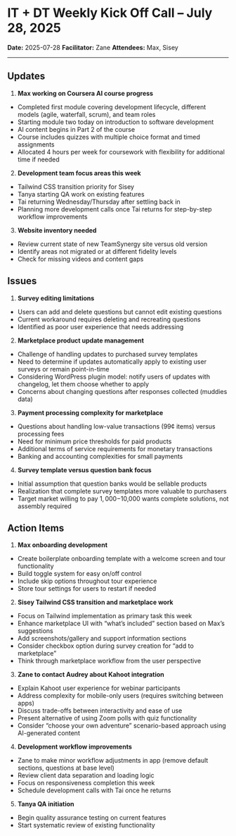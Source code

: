 # IT + DT Weekly Kick Off Call – July 28, 2025

**Date:** 2025-07-28
**Facilitator:** Zane
**Attendees:** Max, Sisey

---

##  Updates

1. **Max working on Coursera AI course progress**
  - Completed first module covering development lifecycle, different models (agile, waterfall, scrum), and team roles
  - Starting module two today on introduction to software development
  - AI content begins in Part 2 of the course
  - Course includes quizzes with multiple choice format and timed assignments
  - Allocated 4 hours per week for coursework with flexibility for additional time if needed
2. **Development team focus areas this week**
  - Tailwind CSS transition priority for Sisey
  - Tanya starting QA work on existing features
  - Tai returning Wednesday/Thursday after settling back in
  - Planning more development calls once Tai returns for step-by-step workflow improvements
3. **Website inventory needed**
  - Review current state of new TeamSynergy site versus old version
  - Identify areas not migrated or at different fidelity levels
  - Check for missing videos and content gaps

## Issues

1. **Survey editing limitations**
  - Users can add and delete questions but cannot edit existing questions
  - Current workaround requires deleting and recreating questions
  - Identified as poor user experience that needs addressing
2. **Marketplace product update management**
  - Challenge of handling updates to purchased survey templates
  - Need to determine if updates automatically apply to existing user surveys or remain point-in-time
  - Considering WordPress plugin model: notify users of updates with changelog, let them choose whether to apply
  - Concerns about changing questions after responses collected (muddies data)
3. **Payment processing complexity for marketplace**
  - Questions about handling low-value transactions (99¢ items) versus processing fees
  - Need for minimum price thresholds for paid products
  - Additional terms of service requirements for monetary transactions
  - Banking and accounting complexities for small payments
4. **Survey template versus question bank focus**
  - Initial assumption that question banks would be sellable products
  - Realization that complete survey templates more valuable to purchasers
  - Target market willing to pay $1,000-$10,000 wants complete solutions, not assembly required

## Action Items

1. **Max onboarding development**
  - Create boilerplate onboarding template with a welcome screen and tour functionality
  - Build toggle system for easy on/off control
  - Include skip options throughout tour experience
  - Store tour settings for users to restart if needed
2. **Sisey Tailwind CSS transition and marketplace work**
  - Focus on Tailwind implementation as primary task this week
  - Enhance marketplace UI with “what’s included” section based on Max’s suggestions
  - Add screenshots/gallery and support information sections
  - Consider checkbox option during survey creation for “add to marketplace”
  - Think through marketplace workflow from the user perspective
3. **Zane to contact Audrey about Kahoot integration**
  - Explain Kahoot user experience for webinar participants
  - Address complexity for mobile-only users (requires switching between apps)
  - Discuss trade-offs between interactivity and ease of use
  - Present alternative of using Zoom polls with quiz functionality
  - Consider “choose your own adventure” scenario-based approach using AI-generated content
4. **Development workflow improvements**
  - Zane to make minor workflow adjustments in app (remove default sections, questions at base level)
  - Review client data separation and loading logic
  - Focus on responsiveness completion this week
  - Schedule development calls with Tai once he returns
5. **Tanya QA initiation**
  - Begin quality assurance testing on current features
  - Start systematic review of existing functionality
